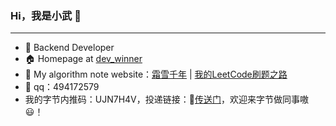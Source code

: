 ### Hi，我是小武 👋

---

- 🔭 Backend Developer
- 🏠 Homepage at [dev_winner](https://www.jianshu.com/u/89c061b853ad)
- 📒 My algorithm note website：[霜雪千年](https://www.cnblogs.com/acgoto/) | [我的LeetCode刷题之路](https://wzomg.github.io/LeetcodeRecord/#/)
- 🤙 qq：494172579
- 我的字节内推码：UJN7H4V，投递链接：🔗[传送门](https://jobs.toutiao.com/s/en9guJ6)，欢迎来字节做同事嗷😃！
